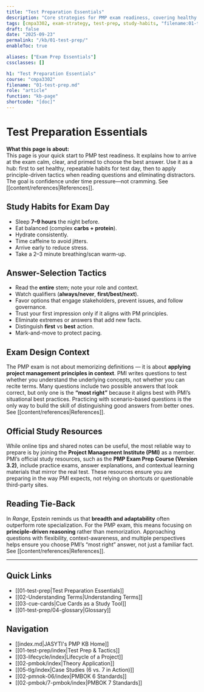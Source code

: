 ```yaml
---
title: "Test Preparation Essentials"
description: "Core strategies for PMP exam readiness, covering healthy habits, test-day tactics, and principle-driven decision-making."
tags: [cmpa3302, exam-strategy, test-prep, study-habits, "filename:01-test-prep.md"]
draft: false
date: "2025-09-23"
permalink: "/kb/01-test-prep/"
enableToc: true

aliases: ["Exam Prep Essentials"]
cssclasses: []

h1: "Test Preparation Essentials"
course: "cmpa3302"
filename: "01-test-prep.md"
role: "article"
function: "kb-page"
shortcode: "[doc]"
---
```


# Test Preparation Essentials

**What this page is about:**  
This page is your quick start to PMP test readiness. It explains how to arrive at the exam calm, clear, and primed to choose the best answer. Use it as a hub: first to set healthy, repeatable habits for test day, then to apply principle-driven tactics when reading questions and eliminating distractors. The goal is confidence under time pressure—not cramming. See [[content/references|References]].

## Study Habits for Exam Day
- Sleep **7–9 hours** the night before.  
- Eat balanced (complex **carbs + protein**).  
- Hydrate consistently.  
- Time caffeine to avoid jitters.  
- Arrive early to reduce stress.  
- Take a 2–3 minute breathing/scan warm-up.  

## Answer-Selection Tactics
- Read the **entire** stem; note your role and context.  
- Watch qualifiers (**always/never**, **first/best/next**).  
- Favor options that engage stakeholders, prevent issues, and follow governance.  
- Trust your first impression only if it aligns with PM principles.  
- Eliminate extremes or answers that add new facts.  
- Distinguish **first** vs **best** action.  
- Mark-and-move to protect pacing.  

## Exam Design Context

The PMP exam is not about memorizing definitions — it is about **applying project management principles in context**. PMI writes questions to test whether you understand the underlying concepts, not whether you can recite terms. Many questions include two possible answers that look correct, but only one is the **“most right”** because it aligns best with PMI’s situational best practices. Practicing with scenario-based questions is the only way to build the skill of distinguishing good answers from better ones. See [[content/references|References]].  

## Official Study Resources

While online tips and shared notes can be useful, the most reliable way to prepare is by joining the **Project Management Institute (PMI)** as a member. PMI’s official study resources, such as the **PMP Exam Prep Course (Version 3.2)**, include practice exams, answer explanations, and contextual learning materials that mirror the real test. These resources ensure you are preparing in the way PMI expects, not relying on shortcuts or questionable third-party sites.

## Reading Tie-Back
In *Range*, Epstein reminds us that **breadth and adaptability** often outperform rote specialization. For the PMP exam, this means focusing on **principle-driven reasoning** rather than memorization. Approaching questions with flexibility, context-awareness, and multiple perspectives helps ensure you choose PMI’s “most right” answer, not just a familiar fact. See [[content/references|References]].  

---
## Quick Links
- [[01-test-prep|Test Preparation Essentials]]
- [[02-Understanding Terms|Understanding Terms]]
- [[03-cue-cards|Cue Cards as a Study Tool]]
- [[01-test-prep/04-glossary|Glossary]]

## Navigation
- [[index.md|JASYTI's PMP KB Home]]
- [[01-test-prep/index|Test Prep & Tactics]]
- [[03-lifecycle/index|Lifecycle of a Project]]
- [[02-pmbok/index|Theory Application]]
- [[05-tlg/index|Case Studies (6 vs. 7 in Action)]]
- [[02-pmnok-06/index|PMBOK 6 Standards]]
- [[02-pmbok/7-pmbok/index|PMBOK 7 Standards]]
